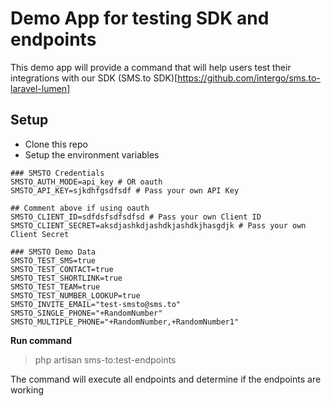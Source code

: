 # Demo App for testing SDK and endpoints

This demo app will provide a command that will help users test their integrations with our SDK (SMS.to SDK)[https://github.com/intergo/sms.to-laravel-lumen]

## Setup

- Clone this repo
- Setup the environment variables

```dotenv
### SMSTO Credentials
SMSTO_AUTH_MODE=api_key # OR oauth
SMSTO_API_KEY=sjkdhfgsdfsdf # Pass your own API Key

## Comment above if using oauth
SMSTO_CLIENT_ID=sdfdsfsdfsdfsd # Pass your own Client ID
SMSTO_CLIENT_SECRET=aksdjashkdjashdkjashdkjhasgdjk # Pass your own Client Secret

### SMSTO Demo Data
SMSTO_TEST_SMS=true
SMSTO_TEST_CONTACT=true
SMSTO_TEST_SHORTLINK=true
SMSTO_TEST_TEAM=true
SMSTO_TEST_NUMBER_LOOKUP=true
SMSTO_INVITE_EMAIL="test-smsto@sms.to"
SMSTO_SINGLE_PHONE="+RandomNumber"
SMSTO_MULTIPLE_PHONE="+RandomNumber,+RandomNumber1"

```

**Run command**

> php artisan sms-to:test-endpoints

The command will execute all endpoints and determine if the endpoints are working

